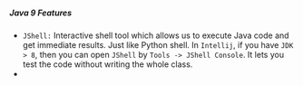 ##### Java 9 Features
- `JShell:` Interactive shell tool which allows us to execute Java code and get immediate results. Just like Python shell.
            In `Intellij`, if you have `JDK > 8`, then you can open `JShell` by `Tools -> JShell Console`. It lets you test the 
            code without writing the whole class.
- 